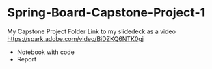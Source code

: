 # Spring-Board-Capstone-Project-1
My Capstone Project Folder
Link to my slidedeck as a video
https://spark.adobe.com/video/BiDZKQ6NTK0gj
- Notebook with code
- Report
